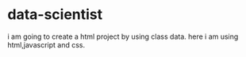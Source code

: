 # data-scientist
i am going to create a html project by  using class data. here i am using html,javascript and css.
